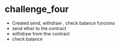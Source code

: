 # challenge_four

- Created send, withdraw , check balance funcions 
- send ether to the contract 
- withdraw from thw contract 
- check balance 
